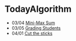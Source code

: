# TodayAlgorithm
* 03/04 [Mini-Max Sum](https://www.hackerrank.com/challenges/mini-max-sum/problem)
* 03/05 [Grading Students](https://www.hackerrank.com/challenges/grading/problem)
* 04/01 [Cut the sticks](https://www.hackerrank.com/challenges/cut-the-sticks/problem)
